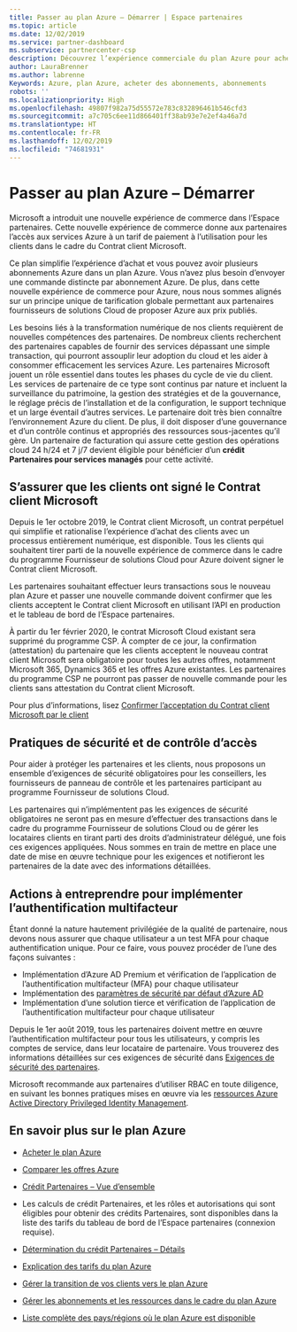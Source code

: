 ```yaml
---
title: Passer au plan Azure – Démarrer | Espace partenaires
ms.topic: article
ms.date: 12/02/2019
ms.service: partner-dashboard
ms.subservice: partnercenter-csp
description: Découvrez l’expérience commerciale du plan Azure pour acheter des services Azure au tarif du paiement à l’utilisation pour les clients. Découvrez également les nouvelles exigences de sécurité.
author: LauraBrenner
ms.author: labrenne
Keywords: Azure, plan Azure, acheter des abonnements, abonnements
robots: ''
ms.localizationpriority: High
ms.openlocfilehash: 49807f982a75d55572e783c832896461b546cfd3
ms.sourcegitcommit: a7c705c6ee11d866401ff38ab93e7e2ef4a46a7d
ms.translationtype: HT
ms.contentlocale: fr-FR
ms.lasthandoff: 12/02/2019
ms.locfileid: "74681931"
---
```

# <a name="move-to-azure-plan---get-started"></a>Passer au plan Azure – Démarrer

Microsoft a introduit une nouvelle expérience de commerce dans l’Espace partenaires.  Cette nouvelle expérience de commerce donne aux partenaires l’accès aux services Azure à un tarif de paiement à l’utilisation pour les clients dans le cadre du Contrat client Microsoft.

Ce plan simplifie l’expérience d’achat et vous pouvez avoir plusieurs abonnements Azure dans un plan Azure. Vous n’avez plus besoin d’envoyer une commande distincte par abonnement Azure. De plus, dans cette nouvelle expérience de commerce pour Azure, nous nous sommes alignés sur un principe unique de tarification globale permettant aux partenaires fournisseurs de solutions Cloud de proposer Azure aux prix publiés.

Les besoins liés à la transformation numérique de nos clients requièrent de nouvelles compétences des partenaires. De nombreux clients recherchent des partenaires capables de fournir des services dépassant une simple transaction, qui pourront assouplir leur adoption du cloud et les aider à consommer efficacement les services Azure. Les partenaires Microsoft jouent un rôle essentiel dans toutes les phases du cycle de vie du client. Les services de partenaire de ce type sont continus par nature et incluent la surveillance du patrimoine, la gestion des stratégies et de la gouvernance, le réglage précis de l’installation et de la configuration, le support technique et un large éventail d’autres services. Le partenaire doit très bien connaître l’environnement Azure du client. De plus, il doit disposer d’une gouvernance et d’un contrôle continus et appropriés des ressources sous-jacentes qu’il gère. Un partenaire de facturation qui assure cette gestion des opérations cloud 24 h/24 et 7 j/7 devient éligible pour bénéficier d’un **crédit Partenaires pour services managés** pour cette activité.

## <a name="make-sure-your-customers-have-signed-the-microsoft-customer-agreement"></a>S’assurer que les clients ont signé le Contrat client Microsoft

Depuis le 1er octobre 2019, le Contrat client Microsoft, un contrat perpétuel qui simplifie et rationalise l’expérience d’achat des clients avec un processus entièrement numérique, est disponible. Tous les clients qui souhaitent tirer parti de la nouvelle expérience de commerce dans le cadre du programme Fournisseur de solutions Cloud pour Azure doivent signer le Contrat client Microsoft.

Les partenaires souhaitant effectuer leurs transactions sous le nouveau plan Azure et passer une nouvelle commande doivent confirmer que les clients acceptent le Contrat client Microsoft en utilisant l’API en production et le tableau de bord de l’Espace partenaires.

À partir du 1er février 2020, le contrat Microsoft Cloud existant sera supprimé du programme CSP. À compter de ce jour, la confirmation (attestation) du partenaire que les clients acceptent le nouveau contrat client Microsoft sera obligatoire pour toutes les autres offres, notamment Microsoft 365, Dynamics 365 et les offres Azure existantes. Les partenaires du programme CSP ne pourront pas passer de nouvelle commande pour les clients sans attestation du Contrat client Microsoft.

Pour plus d’informations, lisez [Confirmer l’acceptation du Contrat client Microsoft par le client](confirm-customer-agreement.md)

## <a name="security-and-access-control-practices"></a>Pratiques de sécurité et de contrôle d’accès

Pour aider à protéger les partenaires et les clients, nous proposons un ensemble d’exigences de sécurité obligatoires pour les conseillers, les fournisseurs de panneau de contrôle et les partenaires participant au programme Fournisseur de solutions Cloud.

Les partenaires qui n’implémentent pas les exigences de sécurité obligatoires ne seront pas en mesure d’effectuer des transactions dans le cadre du programme Fournisseur de solutions Cloud ou de gérer les locataires clients en tirant parti des droits d’administrateur délégué, une fois ces exigences appliquées. Nous sommes en train de mettre en place une date de mise en œuvre technique pour les exigences et notifieront les partenaires de la date avec des informations détaillées.

## <a name="actions-to-take-to-implement-mfa"></a>Actions à entreprendre pour implémenter l’authentification multifacteur

Étant donné la nature hautement privilégiée de la qualité de partenaire, nous devons nous assurer que chaque utilisateur a un test MFA pour chaque authentification unique. Pour ce faire, vous pouvez procéder de l’une des façons suivantes :

- Implémentation d’Azure AD Premium et vérification de l’application de l’authentification multifacteur (MFA) pour chaque utilisateur
- Implémentation des [paramètres de sécurité par défaut d’Azure AD](https://docs.microsoft.com/azure/active-directory/conditional-access/concept-conditional-access-security-defaults)
- Implémentation d’une solution tierce et vérification de l’application de l’authentification multifacteur pour chaque utilisateur

Depuis le 1er août 2019, tous les partenaires doivent mettre en œuvre l’authentification multifacteur pour tous les utilisateurs, y compris les comptes de service, dans leur locataire de partenaire. Vous trouverez des informations détaillées sur ces exigences de sécurité dans [Exigences de sécurité des partenaires](https://docs.microsoft.com/partner-center/partner-security-requirements).

Microsoft recommande aux partenaires d’utiliser RBAC en toute diligence, en suivant les bonnes pratiques mises en œuvre via les [ressources Azure Active Directory Privileged Identity Management](https://docs.microsoft.com/azure/active-directory/privileged-identity-management/pim-configure).

## <a name="read-more-about-the-azure-plan"></a>En savoir plus sur le plan Azure

- [Acheter le plan Azure](purchase-azure-plan.md)

- [Comparer les offres Azure](compare-azure-offers.md)

- [Crédit Partenaires – Vue d’ensemble](partner-earned-credit.md)

- Les calculs de crédit Partenaires, et les rôles et autorisations qui sont éligibles pour obtenir des crédits Partenaires, sont disponibles dans la liste des tarifs du tableau de bord de l’Espace partenaires (connexion requise).

- [Détermination du crédit Partenaires – Détails](partner-earned-credit-explanation.md)
- [Explication des tarifs du plan Azure](azure-plan-price-list.md)
- [Gérer la transition de vos clients vers le plan Azure](azure-plan-transition.md)
- [Gérer les abonnements et les ressources dans le cadre du plan Azure](azure-plan-manage.md)
- [Liste complète des pays/régions où le plan Azure est disponible](https://query.prod.cms.rt.microsoft.com/cms/api/am/binary/RE3QN0x)
